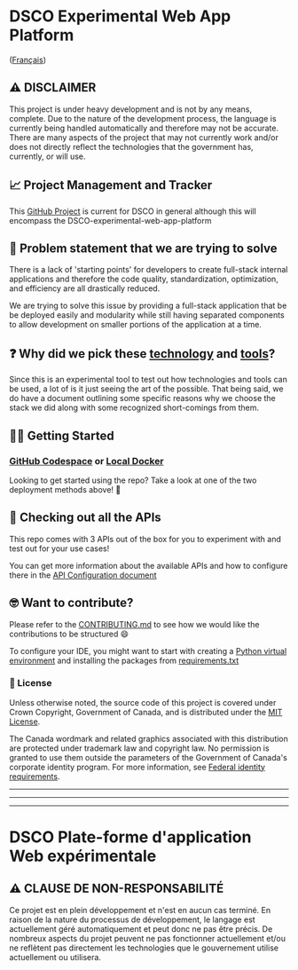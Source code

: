 # DSCO Experimental Web App Platform

([Français](#dsco-plate-forme-dapplication-web-expérimentale))

## ⚠️ DISCLAIMER

This project is under heavy development and is not by any means, complete. Due to the nature of the development process, the language is currently being handled automatically and therefore may not be accurate. There are many aspects of the project that may not currently work and/or does not directly reflect the technologies that the government has, currently, or will use.

## 📈 Project Management and Tracker

This [GitHub Project](https://github.com/orgs/PHACDataHub/projects/10/views/2) is current for DSCO in general although this will encompass the DSCO-experimental-web-app-platform

## 🤔 Problem statement that we are trying to solve

There is a lack of 'starting points' for developers to create full-stack internal applications and therefore the code quality, standardization, optimization, and efficiency are all drastically reduced.

We are trying to solve this issue by providing a full-stack application that be be deployed easily and modularity while still having separated components to allow development on smaller portions of the application at a time.

## ❓ Why did we pick these [technology](/docs/EN/tech-stack-reasons.md) and [tools](/docs/EN/peripheral-tools-reasons.md)?

Since this is an experimental tool to test out how technologies and tools can be used, a lot of is it just seeing the art of the possible. That being said, we do have a document outlining some specific reasons why we choose the stack we did along with some recognized short-comings from them.

## 👨‍💻 Getting Started

### [GitHub Codespace](/docs/EN/github-codespace-deployment.md) or [Local Docker](/docs/EN/local-docker-deployment.md)

Looking to get started using the repo? Take a look at one of the two deployment methods above! 🚀

## 👀 Checking out all the APIs

This repo comes with 3 APIs out of the box for you to experiment with and test out for your use cases!

You can get more information about the available APIs and how to configure there in the [API Configuration document](/docs/EN/api-configurations.md)

## 🤓 Want to contribute?
Please refer to the [CONTRIBUTING.md](./CONTRIBUTING.md) to see how we would like the contributions to be structured 😄

To configure your IDE, you might want to start with creating a [Python virtual environment](/docs/EN/local-docker-deployment.md#setting-up-python-virtual-environment) and installing the packages from [requirements.txt](/core-api/requirements.txt)

### 📄 License

Unless otherwise noted, the source code of this project is covered under Crown Copyright, Government of Canada, and is distributed under the [MIT License](LICENSE).

The Canada wordmark and related graphics associated with this distribution are protected under trademark law and copyright law. No permission is granted to use them outside the parameters of the Government of Canada's corporate identity program. For more information, see [Federal identity requirements](https://www.canada.ca/en/treasury-board-secretariat/topics/government-communications/federal-identity-requirements.html).

______________________
______________________
______________________

<!-- markdownlint-disable MD024 MD025 -->
# DSCO Plate-forme d'application Web expérimentale

## ⚠️ CLAUSE DE NON-RESPONSABILITÉ

Ce projet est en plein développement et n'est en aucun cas terminé. En raison de la nature du processus de développement, le langage est actuellement géré automatiquement et peut donc ne pas être précis. De nombreux aspects du projet peuvent ne pas fonctionner actuellement et/ou ne reflètent pas directement les technologies que le gouvernement utilise actuellement ou utilisera.
